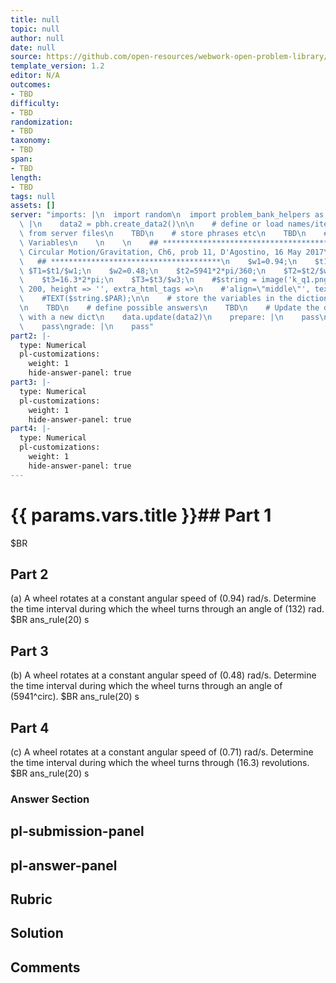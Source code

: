 ```yaml
---
title: null
topic: null
author: null
date: null
source: https://github.com/open-resources/webwork-open-problem-library/tree/master/Contrib/BrockPhysics/College_Physics_Urone/6.Uniform_Circular_Motion_and_Gravitation/ch6-11.pg
template_version: 1.2
editor: N/A
outcomes:
- TBD
difficulty:
- TBD
randomization:
- TBD
taxonomy:
- TBD
span:
- TBD
length:
- TBD
tags: null
assets: []
server: "imports: |\n  import random\n  import problem_bank_helpers as pbh\ngenerate:\
  \ |\n    data2 = pbh.create_data2()\n\n    # define or load names/items/objects\
  \ from server files\n    TBD\n    # store phrases etc\n    TBD\n    # Randomize\
  \ Variables\n    \n    \n    ## **************************************\n    ## Uniform\
  \ Circular Motion/Gravitation, Ch6, prob 11, D'Agostino, 16 May 2017\n    ##\n \
  \   ## **************************************\n    $w1=0.94;\n    $t1=132;\n   \
  \ $T1=$t1/$w1;\n    $w2=0.48;\n    $t2=5941*2*pi/360;\n    $T2=$t2/$w2;\n    $w3=0.71;\n\
  \    $t3=16.3*2*pi;\n    $T3=$t3/$w3;\n    #$string = image('k_q1.png',width =>\
  \ 200, height => '', extra_html_tags =>\n    #'align=\"middle\"', tex_size => 400);\n\
  \    #TEXT($string.$PAR);\n\n    # store the variables in the dictionary \"params\"\
  \n    TBD\n    # define possible answers\n    TBD\n    # Update the data object\
  \ with a new dict\n    data.update(data2)\n    prepare: |\n    pass\nparse: |\n\
  \    pass\ngrade: |\n    pass"
part2: |-
  type: Numerical
  pl-customizations:
    weight: 1
    hide-answer-panel: true
part3: |-
  type: Numerical
  pl-customizations:
    weight: 1
    hide-answer-panel: true
part4: |-
  type: Numerical
  pl-customizations:
    weight: 1
    hide-answer-panel: true
---
```


# {{ params.vars.title }}## Part 1 
$BR 
## Part 2 
(a) A wheel rotates at a constant angular speed of (0.94) rad/s. Determine the time interval during which the wheel turns through an angle of (132) rad. $BR ans_rule(20)  s 
## Part 3 
(b) A wheel rotates at a constant angular speed of (0.48) rad/s. Determine the time interval during which the wheel turns through an angle of (5941^circ).  $BR ans_rule(20)  s 
## Part 4 
(c) A wheel rotates at a constant angular speed of (0.71) rad/s. Determine the time interval during which the wheel turns through (16.3) revolutions.  $BR ans_rule(20)  s 


### Answer Section 


## pl-submission-panel 


## pl-answer-panel 


## Rubric 


## Solution 


## Comments 


